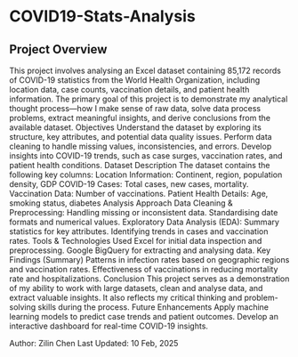 # COVID19-Stats-Analysis
## Project Overview

This project involves analysing an Excel dataset containing 85,172 records of COVID-19 statistics from the World Health Organization, including location data, case counts, vaccination details, and patient health information. The primary goal of this project is to demonstrate my analytical thought process—how I make sense of raw data, solve data process problems, extract meaningful insights, and derive conclusions from the available dataset.
Objectives
Understand the dataset by exploring its structure, key attributes, and potential data quality issues.
Perform data cleaning to handle missing values, inconsistencies, and errors.
Develop insights into COVID-19 trends, such as case surges, vaccination rates, and patient health conditions.
Dataset Description
The dataset contains the following key columns:
Location Information: Continent, region, population density, GDP
COVID-19 Cases: Total cases, new cases, mortality.
Vaccination Data: Number of vaccinations.
Patient Health Details: Age, smoking status, diabetes
Analysis Approach
Data Cleaning & Preprocessing:
Handling missing or inconsistent data.
Standardising date formats and numerical values.
Exploratory Data Analysis (EDA):
Summary statistics for key attributes.
Identifying trends in cases and vaccination rates.
Tools & Technologies Used
Excel for initial data inspection and preprocessing.
Google BigQuery for extracting and analysing data.
Key Findings (Summary)
Patterns in infection rates based on geographic regions and vaccination rates.
Effectiveness of vaccinations in reducing mortality rate and hospitalizations.
Conclusion
This project serves as a demonstration of my ability to work with large datasets, clean and analyse data, and extract valuable insights. It also reflects my critical thinking and problem-solving skills during the process.
Future Enhancements
Apply machine learning models to predict case trends and patient outcomes.
Develop an interactive dashboard for real-time COVID-19 insights.

Author: Zilin Chen
Last Updated: 10 Feb, 2025
